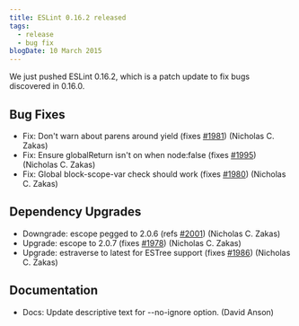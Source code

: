 ```yaml
---
title: ESLint 0.16.2 released
tags:
  - release
  - bug fix
blogDate: 10 March 2015
---
```


We just pushed ESLint 0.16.2, which is a patch update to fix bugs discovered in 0.16.0.

## Bug Fixes

* Fix: Don't warn about parens around yield (fixes [#1981](https://github.com/eslint/eslint/issues/1981)) (Nicholas C. Zakas)
* Fix: Ensure globalReturn isn't on when node:false (fixes [#1995](https://github.com/eslint/eslint/issues/1995)) (Nicholas C. Zakas)
* Fix: Global block-scope-var check should work (fixes [#1980](https://github.com/eslint/eslint/issues/1980)) (Nicholas C. Zakas)

## Dependency Upgrades

* Downgrade: escope pegged to 2.0.6 (refs [#2001](https://github.com/eslint/eslint/issues/2001)) (Nicholas C. Zakas)
* Upgrade: escope to 2.0.7 (fixes [#1978](https://github.com/eslint/eslint/issues/1978)) (Nicholas C. Zakas)
* Upgrade: estraverse to latest for ESTree support (fixes [#1986](https://github.com/eslint/eslint/issues/1986)) (Nicholas C. Zakas)

## Documentation

* Docs: Update descriptive text for --no-ignore option. (David Anson)
